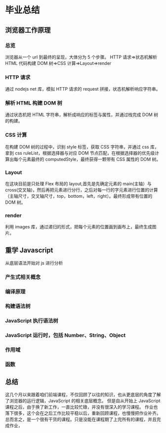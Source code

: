 # 毕业总结

## 浏览器工作原理

### 总览

浏览器从一个 url 到最终的呈现，大体分为 5 个步骤。
HTTP 请求=>状态机解析 HTML 代码构建 DOM 树=>CSS 计算=>Layout=>render

### HTTP 请求

通过 nodejs net 库，模拟 HTTP 请求的 request 拼接，状态机解析响应字符串。

### 解析 HTML 构建 DOM 树

通过状态机把 HTML 字符串，解析成响应的标签与属性，并通过栈完成 DOM 树的构建。

### CSS 计算

在构建 DOM 树的过程中，识别 style 标签，获取 CSS 字符串，并通过 css 库，拿到 css ruleList，根据选择器与对应 DOM 节点匹配，在根据选择器的优先级计算出每个元素最终的 computedStyle，最终获得一颗带有 CSS 属性的 DOM 树。

### Layout

在这块目前是只处理 Flex 布局的 layout,首先是先确定元素的 main(主轴）与 cross(交叉轴)，然后再把元素进行分行，之后对每一行的字元素进行位置的计算（主轴尺寸，交叉轴尺寸，top，bottom，left，right）。最终形成带有位置的 DOM 树。

### render

利用 images 库，通过递归的形式，把每个元素的位置画到画布上，最终生成图片。

## 重学 Javascript

从底层语法开始对 js 进行分析

### 产生式相关概念

### 编译原理

### 构建语法树

### JavaScript 执行语法树

### JavaScript 运行时，包括 Number、String、Object

### 作用域

### 函数

## 总结

这几个月以来跟着咱们前端课程，不仅回顾了以往的知识，也从更底层的角度了解了浏览器的运行逻辑，JavaScript 的相关底层概念。 但是自从开始上 JavaScript 课程之后，由于换了新工作，一直比较忙碌，并没有很深入的学习课程。 作业也落下很多，这个会在之后工作比较平稳以后，重新回顾课程，也慢慢把作业补齐。总而言之，是一个很有干货的课程。只是没能在课程期了上完所有的课程，并且完成作业，
